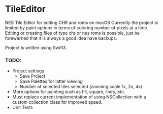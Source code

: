 # TileEditor
NES Tile Editor for editing CHR and roms on macOS
Currently the project is limited by paint options in terms of coloring number of pixels at a time. Editing or creating files of type chr or nes roms is possible, just be forewarned that it is always a good idea have backups.

Project is written using Swift3. 

### TODO:
* Project settings
    * Save Project
    * Save Palettes for latter viewing
    * Number of selected tiles selected (zooming scale 1x, 2x, 4x)
* More options for painting such as fill, square, lines, etc.
* Must replace current implementation of using NSCollection with a custom collection class for improved speed.
* Unit Tests
